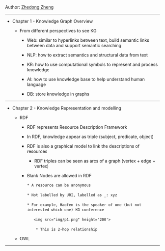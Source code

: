 Author: [Zhedong Zheng](https://github.com/zhedongzheng)

---
* Chapter 1 - Knowledge Graph Overview

    * From different perspectives to see KG

        * Web: similar to hyperlinks between text, build semantic links between data and support semantic searching

        * NLP: how to extract semantics and structural data from text

        * KR: how to use computational symbols to represent and process knowledge

        * AI: how to use knowledge base to help understand human language

        * DB: store knowledge in graphs

---

* Chapter 2 - Knowledge Representation and modelling
  
    * RDF
        * RDF represents Resource Description Framework
  
        * In RDF, knowledge appear as triple (subject, predicate, object)
          
        * RDF is also a graphical model to link the descriptions of resources
          
            * RDF triples can be seen as arcs of a graph (vertex + edge + vertex)
        
        * Blank Nodes are allowed in RDF
        	
        	  * A resource can be anonymous
        	
        	  * Not labelled by URI, labelled as _: xyz
        	  
        	  * For example, Haofen is the speaker of one (but not interested which one) KG conference
 
 				 <img src="img/p1.png" height='200'>
 				
 			      * This is 2-hop relationship
 
    * OWL

---
